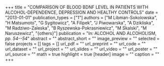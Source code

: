 +++
title = "COMPARISON OF BLOOD BDNF LEVEL IN PATIENTS WITH ALCOHOL-DEPENDENCE, DEPRESSION AND HEALTHY CONTROLS"
date = "2013-01-01"
publication_types = ["1"]
authors = ["M Libman-Sokolowska", "H Matsumoto", "G Sygitowicz", "A Filipek", "J Piwowarska", "A Dzikliska", "M Radziwo-Zaleska", "B Ryszewska-Pokrasniewicz", "M Skalski", "M Naruszewicz", "{others}"]
publication = "In: ALCOHOL AND ALCOHOLISM, _pp. 54--54_"
abstract = ""
abstract_short = ""
image_preview = ""
selected = false
projects = []
tags = []
url_pdf = ""
url_preprint = ""
url_code = ""
url_dataset = ""
url_project = ""
url_slides = ""
url_video = ""
url_poster = ""
url_source = ""
math = true
highlight = true
[header]
image = ""
caption = ""
+++
